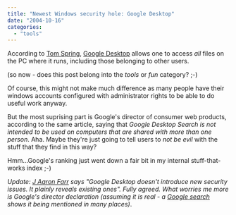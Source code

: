 ```yaml
---
title: "Newest Windows security hole: Google Desktop"
date: "2004-10-16"
categories: 
  - "tools"
---
```


According to [Tom Spring](http://blogs.pcworld.com/staffblog/archives/000264.html), [Google Desktop](http://www.desktop.google.com/) allows one to access _all_ files on the PC where it runs, including those belonging to other users.

(so now - does this post belong into the _tools_ or _fun_ category? ;-)

Of course, this might not make much difference as many people have their windows accounts configured with administrator rights to be able to do useful work anyway.

But the most suprising part is Google's director of consumer web products, according to the same article, saying that _Google Desktop Search is not intended to be used on computers that are shared with more than one person_. Aha. Maybe they're just going to tell users to _not be evil_ with the stuff that they find in this way?

Hmm...Google's ranking just went down a fair bit in my internal stuff-that-works index ;-)

_Update: [J Aaron Farr](http://www.jadetower.org/muses/archives/000162.html) says "Google Desktop doesn't introduce new security issues. It plainly reveals existing ones". Fully agreed. What worries me more is Google's director declaration (assuming it is real - a [Google search](http://www.google.ch/search?q=%22Google%20Desktop%20Search%20is%20not%20intended%20to%20be%20used%20on%20computers%20that%20are%20shared%20with%20more%20than%20one%20person%22) shows it being mentioned in many places)_.

